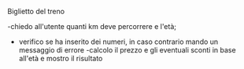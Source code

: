 Biglietto del treno

-chiedo all'utente quanti km deve percorrere e l'età;
- verifico se ha inserito dei numeri, in caso contrario mando un messaggio di errore
-calcolo il prezzo e gli eventuali sconti in base all'età 
e mostro il risultato